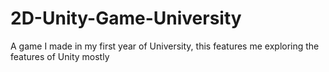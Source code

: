 # 2D-Unity-Game-University
A game I made in my first year of University, this features me exploring the features of Unity mostly

